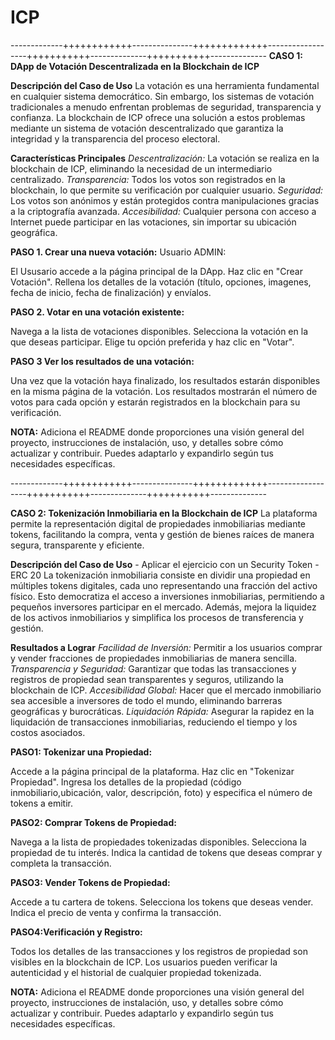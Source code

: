 
# ICP

-------------++++++++++++---------------+++++++++++++------------------+++++++++++--------------+++++++++++--------------
**CASO 1: DApp de Votación Descentralizada en la Blockchain de ICP**

**Descripción del Caso de Uso**
La votación es una herramienta fundamental en cualquier sistema democrático. 
Sin embargo, los sistemas de votación tradicionales a menudo enfrentan problemas de seguridad, transparencia y confianza. 
La blockchain de ICP ofrece una solución a estos problemas mediante un sistema de votación descentralizado que garantiza la integridad y la transparencia del proceso electoral.

**Características Principales**
  *Descentralización:* La votación se realiza en la blockchain de ICP, eliminando la necesidad de un intermediario centralizado.
  *Transparencia:* Todos los votos son registrados en la blockchain, lo que permite su verificación por cualquier usuario.
  *Seguridad:* Los votos son anónimos y están protegidos contra manipulaciones gracias a la criptografía avanzada.
  *Accesibilidad:* Cualquier persona con acceso a Internet puede participar en las votaciones, sin importar su ubicación geográfica.



**PASO 1. Crear una nueva votación:**
Usuario ADMIN:

El Ususario accede a la página principal de la DApp.
Haz clic en "Crear Votación".
Rellena los detalles de la votación (título, opciones, imagenes, fecha de inicio, fecha de finalización) y envíalos.

**PASO 2. Votar en una votación existente:**

Navega a la lista de votaciones disponibles.
Selecciona la votación en la que deseas participar.
Elige tu opción preferida y haz clic en "Votar".


**PASO 3 Ver los resultados de una votación:**

Una vez que la votación haya finalizado, los resultados estarán disponibles en la misma página de la votación.
Los resultados mostrarán el número de votos para cada opción y estarán registrados en la blockchain para su verificación.


**NOTA:**
Adiciona el README donde proporciones una visión general del proyecto, instrucciones de instalación, uso, y detalles sobre cómo actualizar y contribuir. Puedes adaptarlo y expandirlo según tus necesidades específicas.




-------------++++++++++++---------------+++++++++++++------------------+++++++++++--------------+++++++++++--------------

**CASO 2: Tokenización Inmobiliaria en la Blockchain de ICP**
La plataforma permite la representación digital de propiedades inmobiliarias mediante tokens, facilitando la compra, venta y gestión de bienes raíces de manera segura, transparente y eficiente.

**Descripción del Caso de Uso** - Aplicar el ejercicio con un Security Token - ERC 20
La tokenización inmobiliaria consiste en dividir una propiedad en múltiples tokens digitales, cada uno representando una fracción del activo físico. Esto democratiza el acceso a inversiones inmobiliarias, permitiendo a pequeños inversores participar en el mercado. Además, mejora la liquidez de los activos inmobiliarios y simplifica los procesos de transferencia y gestión.

**Resultados a Lograr**
  *Facilidad de Inversión:* Permitir a los usuarios comprar y vender fracciones de propiedades inmobiliarias de manera sencilla.
  *Transparencia y Seguridad:* Garantizar que todas las transacciones y registros de propiedad sean transparentes y seguros, utilizando la blockchain de ICP.
  *Accesibilidad Global:* Hacer que el mercado inmobiliario sea accesible a inversores de todo el mundo, eliminando barreras geográficas y burocráticas.
  *Liquidación Rápida:* Asegurar la rapidez en la liquidación de transacciones inmobiliarias, reduciendo el tiempo y los costos asociados.


**PASO1: Tokenizar una Propiedad:**

Accede a la página principal de la plataforma.
Haz clic en "Tokenizar Propiedad".
Ingresa los detalles de la propiedad (código inmobiliario,ubicación, valor, descripción, foto) y especifica el número de tokens a emitir.


**PASO2: Comprar Tokens de Propiedad:**

Navega a la lista de propiedades tokenizadas disponibles.
Selecciona la propiedad de tu interés.
Indica la cantidad de tokens que deseas comprar y completa la transacción.


**PASO3: Vender Tokens de Propiedad:**

Accede a tu cartera de tokens.
Selecciona los tokens que deseas vender.
Indica el precio de venta y confirma la transacción.


**PASO4:Verificación y Registro:**

Todos los detalles de las transacciones y los registros de propiedad son visibles en la blockchain de ICP.
Los usuarios pueden verificar la autenticidad y el historial de cualquier propiedad tokenizada.

**NOTA:**
Adiciona el README donde proporciones una visión general del proyecto, instrucciones de instalación, uso, y detalles sobre cómo actualizar y contribuir. 
Puedes adaptarlo y expandirlo según tus necesidades específicas.


